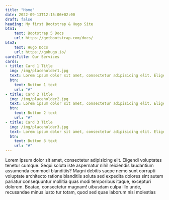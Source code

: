 ```yaml
---
title: "Home"
date: 2022-09-13T12:15:06+02:00
draft: false
heading: My first Bootstrap & Hugo Site
btn1: 
    text: Bootstrap 5 Docs
    url: https://getbootstrap.com/docs/
btn2: 
    text: Hugo Docs
    url: https://gohugo.io/
cardsTitle: Our Services
cards:
- title: Card 1 Title
  img: /img/placeholder1.jpg
  text: Lorem ipsum dolor sit amet, consectetur adipisicing elit. Eligendi voluptates tenetur cumque. Sequi soluta iste aspernatur nihil
  btn:
    text: Button 1 text
    url: "#"
- title: Card 2 Title
  img: /img/placeholder2.jpg
  text: Lorem ipsum dolor sit amet, consectetur adipisicing elit. Eligendi voluptates tenetur cumque. Sequi soluta iste aspernatur nihil
  btn:
    text: Button 2 text
    url: "#"
- title: Card 3 Title
  img: /img/placeholder3.jpg
  text: Lorem ipsum dolor sit amet, consectetur adipisicing elit. Eligendi voluptates tenetur cumque. Sequi soluta iste aspernatur nihil
  btn:
    text: Button 3 text
    url: "#"
---
```


Lorem ipsum dolor sit amet, consectetur adipisicing elit. Eligendi voluptates tenetur cumque. Sequi soluta iste aspernatur nihil reiciendis laudantium assumenda commodi blanditiis? Magni debitis saepe nemo sunt corrupti voluptate architecto ratione blanditiis soluta sed expedita dolores sint autem pariatur consequuntur mollitia quas modi temporibus itaque, excepturi dolorem. Beatae, consectetur magnam!
uibusdam culpa illo unde, recusandae minus iusto tur totam, quod sed quae laborum nisi molestias 
